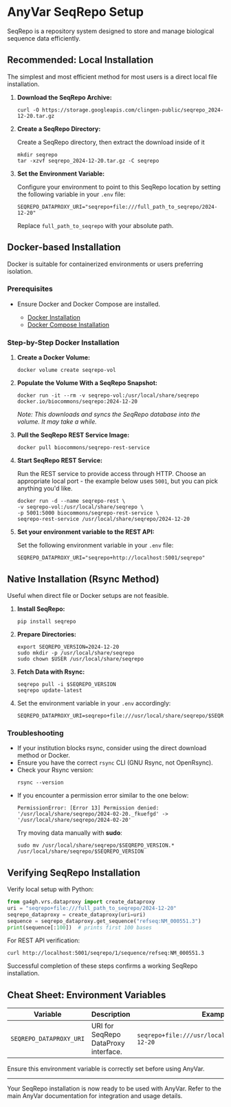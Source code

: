 # AnyVar SeqRepo Setup

SeqRepo is a repository system designed to store and manage biological sequence data efficiently.

## Recommended: Local Installation

The simplest and most efficient method for most users is a direct local file installation.


1. **Download the SeqRepo Archive:**

	```shell
	curl -O https://storage.googleapis.com/clingen-public/seqrepo_2024-12-20.tar.gz
	```

2. **Create a SeqRepo Directory:**

	Create a SeqRepo directory, then extract the download inside of it

	```shell
	mkdir seqrepo
	tar -xzvf seqrepo_2024-12-20.tar.gz -C seqrepo
	```

3. **Set the Environment Variable:**

	Configure your environment to point to this SeqRepo location by setting the following variable in your `.env` file:

	```shell
	SEQREPO_DATAPROXY_URI="seqrepo+file:///full_path_to_seqrepo/2024-12-20"
	```

	Replace `full_path_to_seqrepo` with your absolute path.

## Docker-based Installation

Docker is suitable for containerized environments or users preferring isolation.

### Prerequisites

* Ensure Docker and Docker Compose are installed.

  * [Docker Installation](https://docs.docker.com/get-docker/)
  * [Docker Compose Installation](https://docs.docker.com/compose/install/)

### Step-by-Step Docker Installation

1. **Create a Docker Volume:**

	```shell
	docker volume create seqrepo-vol
	```

2. **Populate the Volume With a SeqRepo Snapshot:**
	```shell
	docker run -it --rm -v seqrepo-vol:/usr/local/share/seqrepo docker.io/biocommons/seqrepo:2024-12-20
	```
	_Note: This downloads and syncs the SeqRepo database into the volume. It may take a while._

3. **Pull the SeqRepo REST Service Image:**
	```shell
	docker pull biocommons/seqrepo-rest-service
	```

4. **Start SeqRepo REST Service:**

	Run the REST service to provide access through HTTP. Choose an appropriate local port - the example below uses `5001`, but you can pick anything you'd like.

	```shell
	docker run -d --name seqrepo-rest \
	-v seqrepo-vol:/usr/local/share/seqrepo \
	-p 5001:5000 biocommons/seqrepo-rest-service \
	seqrepo-rest-service /usr/local/share/seqrepo/2024-12-20
	```

5. **Set your environment variable to the REST API:**

    Set the following environment variable in your `.env` file:

	```shell
	SEQREPO_DATAPROXY_URI="seqrepo+http://localhost:5001/seqrepo"
	```

## Native Installation (Rsync Method)

Useful when direct file or Docker setups are not feasible.

1. **Install SeqRepo:**

	```shell
	pip install seqrepo
	```

2. **Prepare Directories:**

	```shell
	export SEQREPO_VERSION=2024-12-20
	sudo mkdir -p /usr/local/share/seqrepo
	sudo chown $USER /usr/local/share/seqrepo
	```

3. **Fetch Data with Rsync:**

	```shell
	seqrepo pull -i $SEQREPO_VERSION
	seqrepo update-latest
	```

4. Set the environment variable in your `.env` accordingly:

	```shell
	SEQREPO_DATAPROXY_URI=seqrepo+file:///usr/local/share/seqrepo/$SEQREPO_VERSION
	```

### Troubleshooting

* If your institution blocks rsync, consider using the direct download method or Docker.
* Ensure you have the correct `rsync` CLI (GNU Rsync, not OpenRsync).
* Check your Rsync version:
	```shell
	rsync --version
	```
* If you encounter a permission error similar to the one below:
	```shell
	PermissionError: [Error 13] Permission denied: '/usr/local/share/seqrepo/2024-02-20._fkuefgd' -> '/usr/local/share/seqrepo/2024-02-20'
	```
	Try moving data manually with **sudo**:
	```shell
	sudo mv /usr/local/share/seqrepo/$SEQREPO_VERSION.* /usr/local/share/seqrepo/$SEQREPO_VERSION
	```

## Verifying SeqRepo Installation

Verify local setup with Python:

```python
from ga4gh.vrs.dataproxy import create_dataproxy
uri = "seqrepo+file:///full_path_to_seqrepo/2024-12-20"
seqrepo_dataproxy = create_dataproxy(uri=uri)
sequence = seqrepo_dataproxy.get_sequence("refseq:NM_000551.3")
print(sequence[:100])  # prints first 100 bases
```

For REST API verification:

```shell
curl http://localhost:5001/seqrepo/1/sequence/refseq:NM_000551.3
```

Successful completion of these steps confirms a working SeqRepo installation.

## Cheat Sheet: Environment Variables

| Variable                | Description                             | Example                                              |
| ----------------------- | --------------------------------------- | ---------------------------------------------------- |
| `SEQREPO_DATAPROXY_URI` | URI for SeqRepo DataProxy interface.    | `seqrepo+file:///usr/local/share/seqrepo/2024-12-20` |

Ensure this environment variable is correctly set before using AnyVar.

---

Your SeqRepo installation is now ready to be used with AnyVar. Refer to the main AnyVar documentation for integration and usage details.
